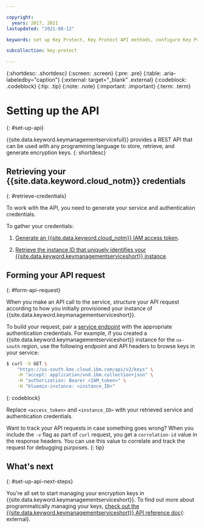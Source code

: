 ```yaml
---

copyright:
  years: 2017, 2021
lastupdated: "2021-08-12"

keywords: set up Key Protect, Key Protect API methods, configure Key Protect 

subcollection: key-protect

---
```


{:shortdesc: .shortdesc}
{:screen: .screen}
{:pre: .pre}
{:table: .aria-labeledby="caption"}
{:external: target="_blank" .external}
{:codeblock: .codeblock}
{:tip: .tip}
{:note: .note}
{:important: .important}
{:term: .term}

# Setting up the API
{: #set-up-api}

{{site.data.keyword.keymanagementservicefull}} provides a REST API that can be
used with any programming language to store, retrieve, and generate encryption
keys.
{: shortdesc}

## Retrieving your {{site.data.keyword.cloud_notm}} credentials
{: #retrieve-credentials}

To work with the API, you need to generate your service and authentication
credentials.

To gather your credentials:

1. [Generate an {{site.data.keyword.cloud_notm}} IAM access token](/docs/key-protect?topic=key-protect-retrieve-access-token).

2. [Retrieve the instance ID that uniquely identifies your {{site.data.keyword.keymanagementserviceshort}} instance](/docs/key-protect?topic=key-protect-retrieve-instance-ID).

## Forming your API request
{: #form-api-request}

When you make an API call to the service, structure your API request according
to how you initially provisioned your instance of
 {{site.data.keyword.keymanagementserviceshort}}.

To build your request, pair a
[service endpoint](/docs/key-protect?topic=key-protect-regions#service-endpoints)
with the appropriate authentication credentials. For example, if you created a
{{site.data.keyword.keymanagementserviceshort}} instance for the `us-south`
region, use the following endpoint and API headers to browse keys in your
service:

```sh
$ curl -X GET \
    "https://us-south.kms.cloud.ibm.com/api/v2/keys" \
    -H "accept: application/vnd.ibm.collection+json" \
    -H "authorization: Bearer <IAM_token>" \
    -H "bluemix-instance: <instance_ID>"
```
{: codeblock}

Replace `<access_token>` and `<instance_ID>` with your retrieved service and
authentication credentials.

Want to track your API requests in case something goes wrong? When you include
the `-v` flag as part of `curl` request, you get a `correlation-id` value in the
response headers. You can use this value to correlate and track the request for
debugging purposes.
{: tip}

## What's next
{: #set-up-api-next-steps}

You're all set to start managing your encryption keys in
{{site.data.keyword.keymanagementserviceshort}}. To find out more about
programmatically managing your keys,
[check out the {{site.data.keyword.keymanagementserviceshort}} API reference doc](/apidocs/key-protect){: external}.
